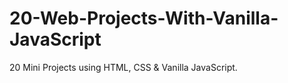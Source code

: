 # 20-Web-Projects-With-Vanilla-JavaScript
20 Mini Projects using HTML, CSS &amp; Vanilla JavaScript. 
